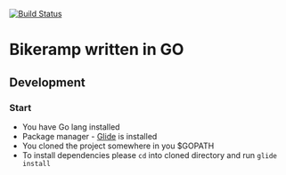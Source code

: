 [![Build Status](https://travis-ci.org/elpassion-labs/go-gin-api.svg?branch=master)](https://travis-ci.org/elpassion-labs/go-gin-api)

# Bikeramp written in GO

## Development

### Start
- You have Go lang installed
- Package manager - [Glide](https://github.com/Masterminds/glide) is installed
- You cloned the project somewhere in you $GOPATH
- To install dependencies please `cd` into cloned directory and run `glide install`
